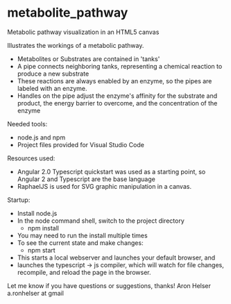 # metabolite_pathway
Metabolic pathway visualization in an HTML5 canvas

Illustrates the workings of a metabolic pathway. 
- Metabolites or Substrates are contained in 'tanks' 
- A pipe connects neighboring tanks, representing a chemical reaction to produce a new substrate
- These reactions are always enabled by an enzyme, so the pipes are labeled with an enzyme.
- Handles on the pipe adjust the enzyme's affinity for the substrate and product, the energy barrier to overcome, and the concentration of the enzyme

Needed tools:
 - node.js and npm
 - Project files provided for Visual Studio Code

Resources used:
 - Angular 2.0 Typescript quickstart was used as a starting point, so Angular 2 and Typescript are the base language
 - RaphaelJS is used for SVG graphic manipulation in a canvas. 
 
 Startup:
 - Install node.js
 - In the node command shell, switch to the project directory
    - npm install
 - You may need to run the install multiple times
 - To see the current state and make changes:
   - npm start 
 - This starts a local webserver and launches your default browser, and
 - launches the typescript -> js compiler, which will watch for file changes, recompile, and reload the page in the browser. 
 
 Let me know if you have questions or suggestions, thanks!
 Aron Helser
 a.ronhelser at gmail
